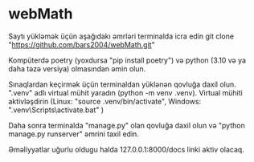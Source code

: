 # webMath

Saytı yükləmək üçün aşağıdakı əmrləri terminalda icra edin
git clone "https://github.com/bars2004/webMath.git"

Kompüterdə poetry (yoxdursa "pip install poetry") və python (3.10 və ya daha təzə versiya) olmasından əmin olun. 

Sınaqlardan keçirmək üçün terminaldan yüklənən qovluğa daxil olun. ".venv" adlı virtual mühit yaradın (python -m venv .venv). 
Virtual mühiti aktivləşdirin (Linux: "source .venv/bin/activate", Windows: ".venv\Scripts\activate.bat" )

Daha sonra terminalda "manage.py" olan qovluğa daxil olun və "python manage.py runserver" əmrini taxil edin.

Əməliyyatlar uğurlu oldugu halda 127.0.0.1:8000/docs linki aktiv olacaq.